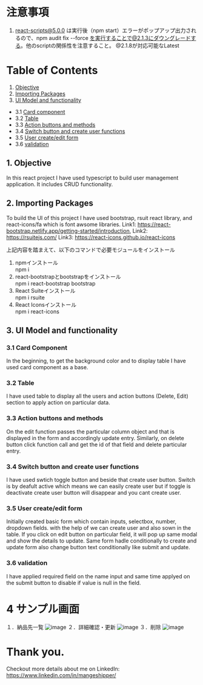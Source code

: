 # 注意事項

1. react-scripts@5.0.0 は実行後（npm start）エラーがポップアップ出力されるので、npm audit fix --force を実行することで@2.1.3にダウングレードする。他のscriptの関係性を注意すること。 @2.1.8が対応可能なLatest

# Table of Contents

1. [Objective](#section1)<br>
2. [Importing Packages](#section2)<br>
3. [UI Model and functionality](#section3)<br>
 - 3.1 [Card component](#section301)<br>
  - 3.2 [Table](#section302)<br>
  - 3.3 [Action buttons and methods](#section303)<br>
  - 3.4 [Switch button and create user functions](#section304)<br>
  - 3.5 [User create/edit form](#section305)<br>
  - 3.6 [validation](#section306)<br>


  ## 1. Objective <a id=section1></a>

In this react project I have used typescript to build user management application. It includes CRUD functionality.

## 2. Importing Packages  <a id=section2></a>

To build the UI of this project I have used bootstrap, rsuit react library, and react-icons/fa which is font awsome libraries.
Link1: https://react-bootstrap.netlify.app/getting-started/introduction, 
Link2: https://rsuitejs.com/
Link3: https://react-icons.github.io/react-icons

上記内容を踏まえて、以下のコマンドで必要モジュールをインストール
1. npmインストール<br>
  npm i
2. react-bootstrapとbootstrapをインストール<br>
  npm i react-bootstrap bootstrap
3. React Suiteインストール<br>
  npm i rsuite
4. React Iconsインストール<br>
  npm i react-icons

## 3. UI Model and functionality<a id=section3></a>

### 3.1 Card Component <a id=section301></a>
In the beginning, to get the background color and to display table I have used card component as a base.

### 3.2 Table <a id=section302></a>
I have used table to display all the users and action buttons (Delete, Edit) section to apply action on particular data.

### 3.3 Action buttons and methods<a id=section303></a>

On the edit function passes the particular column object and that is displayed in the form and accordingly update entry.
Similarly, on delete button click function call and get the id of that field and delete particular entry.

### 3.4 Switch button and create user functions <a id=section304></a>

I have used swtich toggle button and beside that create user button. Switch is by deafult active which means we can easily create user but if toggle is deactivate create user button will disappear and you cant create user.

### 3.5 User create/edit form <a id=section305></a>

Initially created basic form which contain inputs, selectbox, number, dropdown fields. with the help of we can create user and also sown in the table. If you click on edit button on particular field, it will pop up same modal and show the details to update. Same form hadle conditionally to create and update form also change button text conditionally like submit and update.

### 3.6 validation<a id=section306></a>

I have applied required field on the name input and same time applyed on the submit button to disable if value is null in the field.
# 4 サンプル画面
１．納品先一覧
![image](https://user-images.githubusercontent.com/84900813/156504360-14cf0a5e-b7d6-41d8-b139-094f91ca99b3.png)
２．詳細確認・更新
![image](https://user-images.githubusercontent.com/84900813/156504417-33177c5c-2e69-446e-858e-3a1eb27c4b25.png)
３．削除
![image](https://user-images.githubusercontent.com/84900813/156504461-b372006a-e9c4-4105-bd09-0e248cff1c33.png)



# Thank you.

Checkout more details about me on LinkedIn: https://www.linkedin.com/in/mangeshipper/
